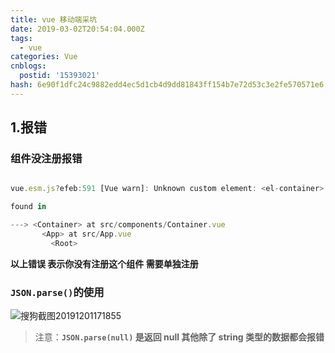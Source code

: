 ```yaml
---
title: vue 移动端采坑
date: 2019-03-02T20:54:04.000Z
tags:
  - vue
categories: Vue
cnblogs:
  postid: '15393021'
hash: 6e90f1dfc24c9882edd4ec5d1cb4d9dd81843ff154b7e72d53c3e2fe570571e6
---
```


## 1.报错

### 组件没注册报错

```js

vue.esm.js?efeb:591 [Vue warn]: Unknown custom element: <el-container> - did you register the component correctly? For recursive components, make sure to provide the "name" option.

found in

---> <Container> at src/components/Container.vue
       <App> at src/App.vue
         <Root>
```

**以上错误 表示你没有注册这个组件 需要单独注册**

### `JSON.parse()`的使用

![搜狗截图20191201171855](https://bitbw.top/public/img/my_gallery/搜狗截图20191201171855.jpg)

> 注意：**`JSON.parse(null)` 是返回 null 其他除了 string 类型的数据都会报错**
